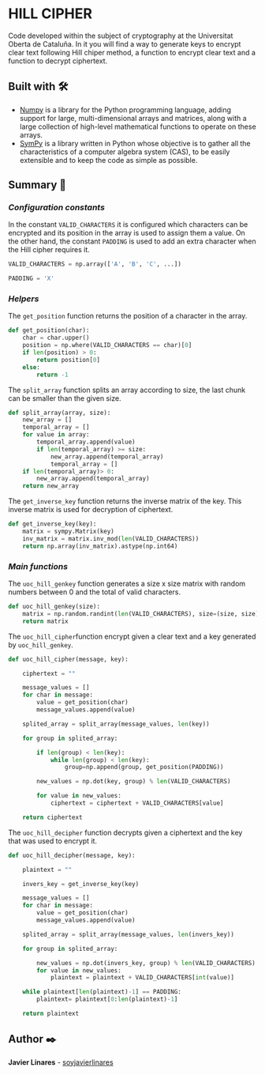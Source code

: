 # HILL CIPHER
Code developed within the subject of cryptography at the Universitat Oberta de Cataluña. In it you will find a way to generate keys to encrypt clear text following Hill chiper method, a function to encrypt clear text and a function to decrypt ciphertext.

## Built with 🛠️

* [Numpy](https://numpy.org/) is a library for the Python programming language, adding support for large, multi-dimensional arrays and matrices, along with a large collection of high-level mathematical functions to operate on these arrays.
* [SymPy](https://www.sympy.org/en/index.html) is a library written in Python whose objective is to gather all the characteristics of a computer algebra system (CAS), to be easily extensible and to keep the code as simple as possible.
## Summary 📌

### *Configuration constants*
In the constant `VALID_CHARACTERS` it is configured which characters can be encrypted and its position in the array is used to assign them a value.
On the other hand, the constant `PADDING` is used to add an extra character when the Hill cipher requires it.
```python
VALID_CHARACTERS = np.array(['A', 'B', 'C', ...])

PADDING = 'X'
```
### *Helpers*
The `get_position` function returns the position of a character in the array.
```python
def get_position(char):
    char = char.upper()
    position = np.where(VALID_CHARACTERS == char)[0]
    if len(position) > 0:
        return position[0]
    else:
        return -1
```
The `split_array` function splits an array according to size, the last chunk can be smaller than the given size.
```python
def split_array(array, size):
    new_array = []
    temporal_array = []
    for value in array:
        temporal_array.append(value)
        if len(temporal_array) >= size:
            new_array.append(temporal_array)
            temporal_array = []
    if len(temporal_array)> 0:
        new_array.append(temporal_array)
    return new_array
```
The `get_inverse_key` function returns the inverse matrix of the key. This inverse matrix is used for decryption of ciphertext.
```python
def get_inverse_key(key):
    matrix = sympy.Matrix(key)
    inv_matrix = matrix.inv_mod(len(VALID_CHARACTERS))
    return np.array(inv_matrix).astype(np.int64)
```
### *Main functions*
The `uoc_hill_genkey` function generates a size x size matrix with random numbers between 0 and the total of valid characters.
```python
def uoc_hill_genkey(size):
    matrix = np.random.randint(len(VALID_CHARACTERS), size=(size, size))
    return matrix
```
The `uoc_hill_cipher`function encrypt given a clear text and a key generated by `uoc_hill_genkey`.
```python
def uoc_hill_cipher(message, key):

    ciphertext = ""

    message_values = []
    for char in message:
        value = get_position(char)
        message_values.append(value)

    splited_array = split_array(message_values, len(key))

    for group in splited_array:

        if len(group) < len(key):
            while len(group) < len(key):
                group=np.append(group, get_position(PADDING))

        new_values = np.dot(key, group) % len(VALID_CHARACTERS)

        for value in new_values:
            ciphertext = ciphertext + VALID_CHARACTERS[value]

    return ciphertext
```
The `uoc_hill_decipher` function decrypts given a ciphertext and the key that was used to encrypt it.
```python
def uoc_hill_decipher(message, key):

    plaintext = ""

    invers_key = get_inverse_key(key)

    message_values = []
    for char in message:
        value = get_position(char)
        message_values.append(value)

    splited_array = split_array(message_values, len(invers_key))

    for group in splited_array:

        new_values = np.dot(invers_key, group) % len(VALID_CHARACTERS)
        for value in new_values:
            plaintext = plaintext + VALID_CHARACTERS[int(value)]

    while plaintext[len(plaintext)-1] == PADDING:
        plaintext= plaintext[0:len(plaintext)-1]

    return plaintext
```
## Author ✒️
**Javier Linares** - [soyjavierlinares](https://github.com/soyjavierlinares)
